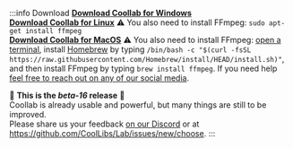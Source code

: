 :::info Download
[**Download Coollab for Windows**](/Coollab-Windows.exe)<br/>
[**Download Coollab for Linux**](/Coollab-Linux.sh) ⚠ You also need to install FFmpeg: `sudo apt-get install ffmpeg` <br/>
[**Download Coollab for MacOS**](/Coollab-Mac.dmg) ⚠ You also need to install FFmpeg: [open a terminal](https://support.apple.com/guide/terminal/open-or-quit-terminal-apd5265185d-f365-44cb-8b09-71a064a42125/mac), install [Homebrew](https://brew.sh/) by typing `/bin/bash -c "$(curl -fsSL https://raw.githubusercontent.com/Homebrew/install/HEAD/install.sh)"`, and then install FFmpeg by typing `brew install ffmpeg`. If you need help [feel free to reach out on any of our social media](https://linktr.ee/coollab_art).

🌱 **This is the _beta-16_ release** 🌱<br/>
Coollab is already usable and powerful, but many things are still to be improved.<br/>
Please share us your feedback [on our Discord](https://discord.gg/QEjqnEy4aT) or at https://github.com/CoolLibs/Lab/issues/new/choose.
:::